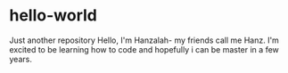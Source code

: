 # hello-world
Just another repository
Hello, I'm Hanzalah- my friends call me Hanz. 
I'm excited to be learning how to code and hopefully i can be master in a few years.
